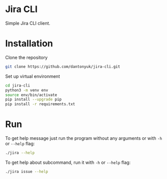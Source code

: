 # Jira CLI

Simple Jira CLI client.

# Installation

Clone the repository

```bash
git clone https://github.com/dantonyuk/jira-cli.git
```

Set up virtual environment

```bash
cd jira-cli
python3 -m venv env
source env/bin/activate
pip install --upgrade pip
pip install -r requirements.txt
```

# Run

To get help message just run the program without any arguments or with
`-h` or `--help` flag:

```bash
./jira --help
```

To get help about subcommand, run it with `-h` or `--help` flag:

```bash
./jira issue --help
```
